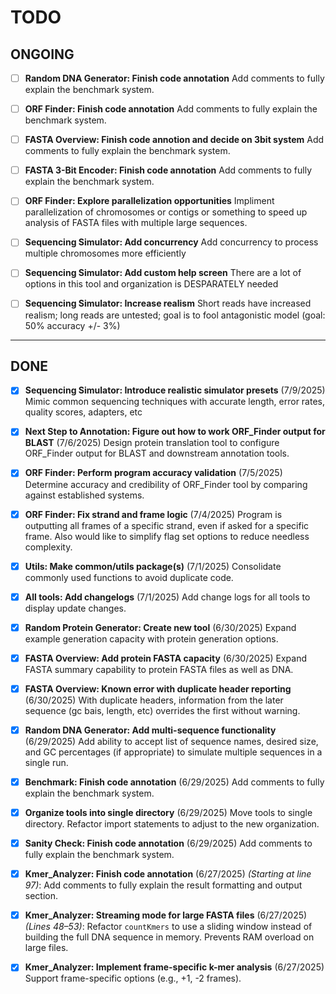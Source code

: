 # TODO

## ONGOING

- [ ] **Random DNA Generator: Finish code annotation**
      Add comments to fully explain the benchmark system.

- [ ] **ORF Finder: Finish code annotation**
      Add comments to fully explain the benchmark system.

- [ ] **FASTA Overview: Finish code annotion and decide on 3bit system**
      Add comments to fully explain the benchmark system.

- [ ] **FASTA 3-Bit Encoder: Finish code annotation**
      Add comments to fully explain the benchmark system.

- [ ] **ORF Finder: Explore parallelization opportunities**
      Impliment parallelization of chromosomes or contigs or something to speed up analysis of FASTA files with multiple large sequences.

- [ ] **Sequencing Simulator: Add concurrency**
      Add concurrency to process multiple chromosomes more efficiently

- [ ] **Sequencing Simulator: Add custom help screen**
      There are a lot of options in this tool and organization is DESPARATELY needed

- [ ] **Sequencing Simulator: Increase realism**
      Short reads have increased realism; long reads are untested; goal is to fool antagonistic model (goal: 50% accuracy +/- 3%)

---

## DONE

- [X] **Sequencing Simulator: Introduce realistic simulator presets**   (7/9/2025)
      Mimic common sequencing techniques with accurate length, error rates, quality scores, adapters, etc

- [X] **Next Step to Annotation: Figure out how to work ORF_Finder output for BLAST**     (7/6/2025)
      Design protein translation tool to configure ORF_Finder output for BLAST and downstream annotation tools.

- [X] **ORF Finder: Perform program accuracy validation**   (7/5/2025)
      Determine accuracy and credibility of ORF_Finder tool by comparing against established systems.

- [X] **ORF Finder: Fix strand and frame logic**      (7/4/2025)
      Program is outputting all frames of a specific strand, even if asked for a specific frame. Also would like to simplify flag set options to reduce needless complexity.

- [X] **Utils: Make common/utils package(s)**   (7/1/2025)
      Consolidate commonly used functions to avoid duplicate code.

- [X] **All tools: Add changelogs** (7/1/2025)
      Add change logs for all tools to display update changes.

- [X] **Random Protein Generator: Create new tool**   (6/30/2025)
      Expand example generation capacity with protein generation options.

- [X] **FASTA Overview: Add protein FASTA capacity**  (6/30/2025)
      Expand FASTA summary capability to protein FASTA files as well as DNA.

- [X] **FASTA Overview: Known error with duplicate header reporting**   (6/30/2025)
      With duplicate headers, information from the later sequence (gc bais, length, etc) overrides the first without warning.

- [X] **Random DNA Generator: Add multi-sequence functionality**  (6/29/2025)
      Add ability to accept list of sequence names, desired size, and GC percentages (if appropriate) to simulate multiple sequences in a single run.

- [X] **Benchmark: Finish code annotation**     (6/29/2025)
      Add comments to fully explain the benchmark system.

- [X] **Organize tools into single directory**  (6/29/2025)
      Move tools to single directory. Refactor import statements to adjust to the new organization.

- [X] **Sanity Check: Finish code annotation**  (6/29/2025)
      Add comments to fully explain the benchmark system.

- [X] **Kmer_Analyzer: Finish code annotation** (6/27/2025)
      *(Starting at line 97)*: Add comments to fully explain the result formatting and output section.

- [X] **Kmer_Analyzer: Streaming mode for large FASTA files**     (6/27/2025)
      *(Lines 48–53)*: Refactor `countKmers` to use a sliding window instead of building the full DNA sequence in memory. Prevents RAM overload on large files.

- [X] **Kmer_Analyzer: Implement frame-specific k-mer analysis**  (6/27/2025)
      Support frame-specific options (e.g., +1, -2 frames).
